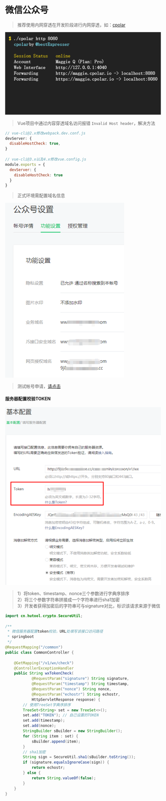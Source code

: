 # 微信公众号

> 推荐使用内网穿透在开发阶段进行内网穿透，如：[cpolar](https://www.cpolar.com/)  

![cpolar](../images/wx-mp-1.png)

> Vue项目中通过内容穿透域名访问报错 ```Invalid Host header```，解决方法  

```javascript
// vue-cli@2.x修改webpack.dev.conf.js
devServer: {
  disableHostCheck: true,
}

// vue-cli@3.x以及4.x修改vue.config.js
module.exports = {
  devServer: {
    disableHostCheck: true
  }
}
```

> 正式环境需配置域名信息  

![公众号设置-功能设置](../images/wx-mp-2.png)

> 测试帐号申请，[请点击](https://mp.weixin.qq.com/debug/cgi-bin/sandbox?t=sandbox/login)  

#### 服务器配置校验TOKEN

![服务器配置](../images/wx-mp-3.png)

> 1）将token、timestamp、nonce三个参数进行字典序排序  
> 2）将三个参数字符串拼接成一个字符串进行sha1加密  
> 3）开发者获得加密后的字符串可与signature对比，标识该请求来源于微信  

```java
import cn.hutool.crypto.SecureUtil;

/**
 * 微信服务器配置token校验，URL处填写该接口访问路径
 * springboot
 */
@RequestMapping("/common")
public class CommonController {

    @GetMapping("/v1/wx/check")
    @ControllerExceptionHandler
    public String wxTokenCheck(
            @RequestParam("signature") String signature,
            @RequestParam("timestamp") String timestamp,
            @RequestParam("nonce") String nonce,
            @RequestParam("echostr") String echostr,
            HttpServletResponse response) {
        // 使用TreeSet字典序排序
        TreeSet<String> set = new TreeSet<>();
        set.add("TOKEN"); // 自己设置的TOKEN
        set.add(timestamp);
        set.add(nonce);
        StringBuilder sBuilder = new StringBuilder();
        for (String item : set) {
            sBuilder.append(item);
        }
        // sha1加密
        String sign = SecureUtil.sha1(sBuilder.toString());
        if (signature.equalsIgnoreCase(sign)) {
            return echostr;
        } else {
            return String.valueOf(false);
        }
    }
}
```